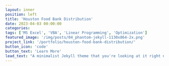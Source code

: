 ```yaml
---
layout: inner
position: left
title: 'Houston Food Bank Distribution'
date: 2023-04-03 00:00:00
categories:
tags: ['MS Excel', 'VBA', 'Linear Programming', 'Optimization']
featured_image: '/img/posts/04_phantom-jekyll-1130x864-2x.png'
project_link: '/portfolio/houston-food-bank-distribution/'
button_icon: 'code'
button_text: 'Learn More'
lead_text: "A minimalist Jekyll theme that you're looking at it right now"
---
```

